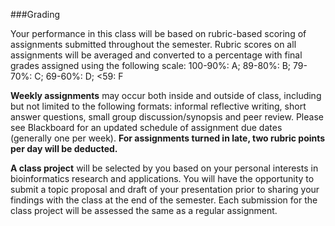###Grading

Your performance in this class will be based on rubric-based scoring of assignments submitted throughout the semester. Rubric scores on all assignments will be averaged and converted to a percentage with final grades assigned using the following scale: 100-90%: A; 89-80%: B; 79-70%: C; 69-60%: D; <59: F

**Weekly assignments** may occur both inside and outside of class, including but not limited to the following formats: informal reflective writing, short answer questions, small group discussion/synopsis and peer review. Please see Blackboard for an updated schedule of assignment due dates (generally one per week). **For assignments turned in late, two rubric points per day will be deducted.**


**A class project** will be selected by you based on your personal interests in bioinformatics research and applications. You will have the opportunity to submit a topic proposal and draft of your presentation prior to sharing your findings with the class at the end of the semester. Each submission for the class project will be assessed the same as a regular assignment.

